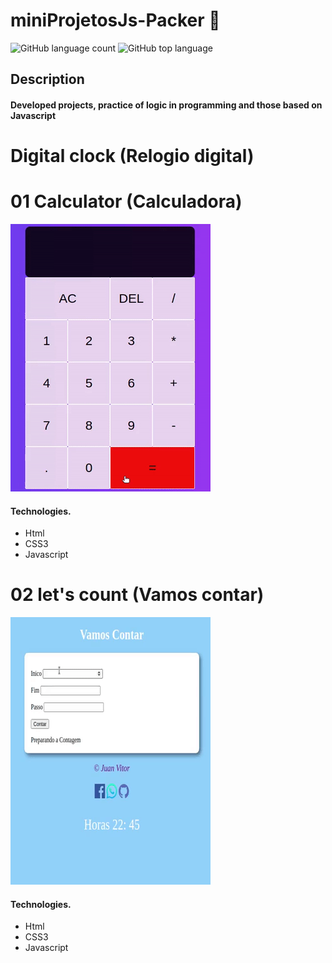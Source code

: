 # miniProjetosJs-Packer 🚧
![GitHub language count](https://img.shields.io/github/languages/count/Ruan-codeVi/Clone-Netflix?color=%23FB2612&style=for-the-badge) ![GitHub top language](https://img.shields.io/github/languages/top/Ruan-codeVi/Clone-Netflix?color=%23FB2612&style=for-the-badge)
##  Description
#### Developed projects, practice of logic in programming and those based on Javascript

# Digital clock (Relogio digital)

# 01 Calculator (Calculadora)
![Screen](/src/calculadora.gif)
####  Technologies.
- Html
- CSS3
- Javascript

# 02 let's count (Vamos contar)
![Screen](/assets/vamosContar.gif)
####  Technologies.
- Html
- CSS3
- Javascript
